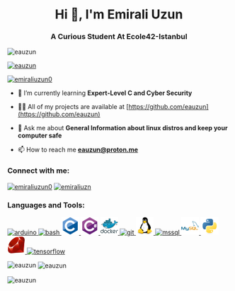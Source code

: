 <h1 align="center">Hi 👋, I'm Emirali Uzun</h1>
<h3 align="center">A Curious Student At Ecole42-Istanbul</h3>

<p align="left"> <img src="https://komarev.com/ghpvc/?username=eauzun&label=Profile%20views&color=0e75b6&style=flat" alt="eauzun" /> </p>

<p align="left"> <a href="https://github.com/ryo-ma/github-profile-trophy"><img src="https://github-profile-trophy.vercel.app/?username=eauzun" alt="eauzun" /></a> </p>

<p align="left"> <a href="https://twitter.com/emiraliuzun0" target="blank"><img src="https://img.shields.io/twitter/follow/emiraliuzun0?logo=twitter&style=for-the-badge" alt="emiraliuzun0" /></a> </p>

- 🌱 I’m currently learning **Expert-Level C and Cyber Security**

- 👨‍💻 All of my projects are available at [https://github.com/eauzun](https://github.com/eauzun)

- 💬 Ask me about **General Information about linux distros and keep your computer safe**

- 📫 How to reach me **eauzun@proton.me**

<h3 align="left">Connect with me:</h3>
<p align="left">
<a href="https://twitter.com/emiraliuzun0" target="blank"><img align="center" src="https://raw.githubusercontent.com/rahuldkjain/github-profile-readme-generator/master/src/images/icons/Social/twitter.svg" alt="emiraliuzun0" height="30" width="40" /></a>
<a href="https://instagram.com/emiraliuzn" target="blank"><img align="center" src="https://raw.githubusercontent.com/rahuldkjain/github-profile-readme-generator/master/src/images/icons/Social/instagram.svg" alt="emiraliuzn" height="30" width="40" /></a>
</p>

<h3 align="left">Languages and Tools:</h3>
<p align="left"> <a href="https://www.arduino.cc/" target="_blank" rel="noreferrer"> <img src="https://cdn.worldvectorlogo.com/logos/arduino-1.svg" alt="arduino" width="40" height="40"/> </a> <a href="https://www.gnu.org/software/bash/" target="_blank" rel="noreferrer"> <img src="https://www.vectorlogo.zone/logos/gnu_bash/gnu_bash-icon.svg" alt="bash" width="40" height="40"/> </a> <a href="https://www.cprogramming.com/" target="_blank" rel="noreferrer"> <img src="https://raw.githubusercontent.com/devicons/devicon/master/icons/c/c-original.svg" alt="c" width="40" height="40"/> </a> <a href="https://www.w3schools.com/cs/" target="_blank" rel="noreferrer"> <img src="https://raw.githubusercontent.com/devicons/devicon/master/icons/csharp/csharp-original.svg" alt="csharp" width="40" height="40"/> </a> <a href="https://www.docker.com/" target="_blank" rel="noreferrer"> <img src="https://raw.githubusercontent.com/devicons/devicon/master/icons/docker/docker-original-wordmark.svg" alt="docker" width="40" height="40"/> </a> <a href="https://git-scm.com/" target="_blank" rel="noreferrer"> <img src="https://www.vectorlogo.zone/logos/git-scm/git-scm-icon.svg" alt="git" width="40" height="40"/> </a> <a href="https://www.linux.org/" target="_blank" rel="noreferrer"> <img src="https://raw.githubusercontent.com/devicons/devicon/master/icons/linux/linux-original.svg" alt="linux" width="40" height="40"/> </a> <a href="https://www.microsoft.com/en-us/sql-server" target="_blank" rel="noreferrer"> <img src="https://www.svgrepo.com/show/303229/microsoft-sql-server-logo.svg" alt="mssql" width="40" height="40"/> </a> <a href="https://www.mysql.com/" target="_blank" rel="noreferrer"> <img src="https://raw.githubusercontent.com/devicons/devicon/master/icons/mysql/mysql-original-wordmark.svg" alt="mysql" width="40" height="40"/> </a> <a href="https://www.python.org" target="_blank" rel="noreferrer"> <img src="https://raw.githubusercontent.com/devicons/devicon/master/icons/python/python-original.svg" alt="python" width="40" height="40"/> </a> <a href="https://www.ruby-lang.org/en/" target="_blank" rel="noreferrer"> <img src="https://raw.githubusercontent.com/devicons/devicon/master/icons/ruby/ruby-original.svg" alt="ruby" width="40" height="40"/> </a> <a href="https://www.tensorflow.org" target="_blank" rel="noreferrer"> <img src="https://www.vectorlogo.zone/logos/tensorflow/tensorflow-icon.svg" alt="tensorflow" width="40" height="40"/> </a> </p>

<p><img align="left" src="https://github-readme-stats.vercel.app/api/top-langs?username=eauzun&show_icons=true&locale=en&layout=compact" alt="eauzun" /></p>

<p>&nbsp;<img align="center" src="https://github-readme-stats.vercel.app/api?username=eauzun&show_icons=true&locale=en" alt="eauzun" /></p>

<p><img align="center" src="https://github-readme-streak-stats.herokuapp.com/?user=eauzun&" alt="eauzun" /></p>
